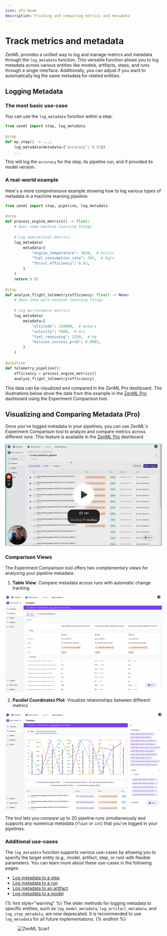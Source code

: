 ```yaml
---
icon: ufo-beam
description: Tracking and comparing metrics and metadata
---
```


# Track metrics and metadata

ZenML provides a unified way to log and manage metrics and metadata through the `log_metadata` function. This versatile function allows you to log metadata across various entities like models, artifacts, steps, and runs through a single interface. Additionally, you can adjust if you want to automatically log the same metadata for related entities.

## Logging Metadata

### The most basic use-case

You can use the `log_metadata` function within a step:

```python
from zenml import step, log_metadata

@step
def my_step() -> ...:
    log_metadata(metadata={"accuracy": 0.91})
    ...
```

This will log the `accuracy` for the step, its pipeline run, and if provided its model version.

### A real-world example

Here's a more comprehensive example showing how to log various types of metadata in a machine learning pipeline:

```python
from zenml import step, pipeline, log_metadata

@step
def process_engine_metrics() -> float:
    # does some machine learning things

    # Log operational metrics
    log_metadata(
        metadata={
            "engine_temperature": 3650,  # Kelvin
            "fuel_consumption_rate": 245,  # kg/s
            "thrust_efficiency": 0.92,
        }
    )
    return 0.92

@step
def analyze_flight_telemetry(efficiency: float) -> None:
    # does some more machine learning things

    # Log performance metrics
    log_metadata(
        metadata={
            "altitude": 220000,  # meters
            "velocity": 7800,  # m/s
            "fuel_remaining": 2150,  # kg
            "mission_success_prob": 0.9985,
        }
    )

@pipeline
def telemetry_pipeline():
    efficiency = process_engine_metrics()
    analyze_flight_telemetry(efficiency)
```

This data can be visualized and compared in the ZenML Pro dashboard. The
illustrations below show the data from this example in the [ZenML Pro](https://www.zenml.io/pro) dashboard
using the Experiment Comparison tool.

## Visualizing and Comparing Metadata (Pro)

Once you've logged metadata in your pipelines, you can use ZenML's Experiment Comparison tool to analyze and compare metrics across different runs. This feature is available in the [ZenML Pro](https://www.zenml.io/pro) dashboard.

[![Experiment Comparison Introduction Video](../../../../book/.gitbook/assets/experiment_comparison_video.png)](https://www.loom.com/share/693b2d829600492da7cd429766aeba6a?sid=7182e55b-31e9-4b38-a3be-07c989dbea32)

### Comparison Views

The Experiment Comparison tool offers two complementary views for analyzing your pipeline metadata:

1. **Table View**: Compare metadata across runs with automatic change tracking

![Table View](../../../../book/.gitbook/assets/table-view.png)

2. **Parallel Coordinates Plot**: Visualize relationships between different metrics

![Parallel Coordinates](../../../../book/.gitbook/assets/coordinates-view.png)

The tool lets you compare up to 20 pipeline runs simultaneously and supports any
numerical metadata (`float` or `int`) that you've logged in your pipelines.

### Additional use-cases

The `log_metadata` function supports various use-cases by allowing you to specify the target entity (e.g., model, artifact, step, or run) with flexible parameters. You can learn more about these use-cases in the following pages:

- [Log metadata to a step](attach-metadata-to-a-step.md)
- [Log metadata to a run](attach-metadata-to-a-run.md)
- [Log metadata to an artifact](attach-metadata-to-an-artifact.md)
- [Log metadata to a model](attach-metadata-to-a-model.md)

{% hint style="warning" %}
The older methods for logging metadata to specific entities, such as `log_model_metadata`, `log_artifact_metadata`, and `log_step_metadata`, are now deprecated. It is recommended to use `log_metadata` for all future implementations.
{% endhint %}

<figure><img src="https://static.scarf.sh/a.png?x-pxid=f0b4f458-0a54-4fcd-aa95-d5ee424815bc" alt="ZenML Scarf"><figcaption></figcaption></figure>
